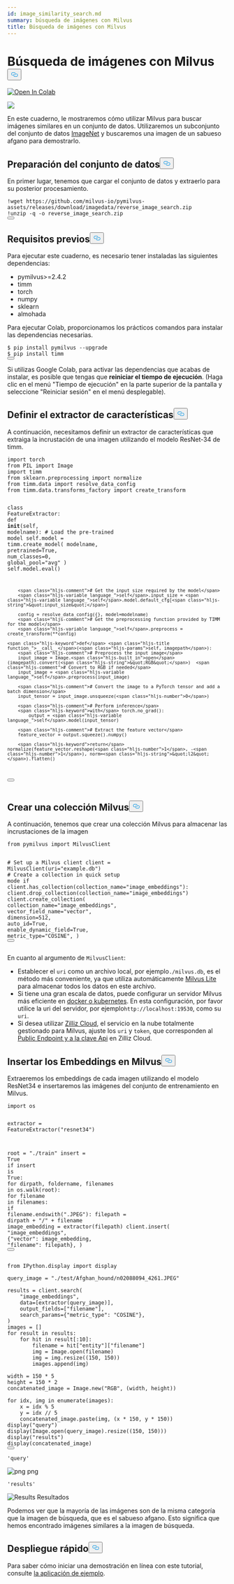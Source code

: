 ```yaml
---
id: image_similarity_search.md
summary: búsqueda de imágenes con Milvus
title: Búsqueda de imágenes con Milvus
---
```

<h1 id="Image-Search-with-Milvus" class="common-anchor-header">Búsqueda de imágenes con Milvus<button data-href="#Image-Search-with-Milvus" class="anchor-icon" translate="no">
      <svg translate="no"
        aria-hidden="true"
        focusable="false"
        height="20"
        version="1.1"
        viewBox="0 0 16 16"
        width="16"
      >
        <path
          fill="#0092E4"
          fill-rule="evenodd"
          d="M4 9h1v1H4c-1.5 0-3-1.69-3-3.5S2.55 3 4 3h4c1.45 0 3 1.69 3 3.5 0 1.41-.91 2.72-2 3.25V8.59c.58-.45 1-1.27 1-2.09C10 5.22 8.98 4 8 4H4c-.98 0-2 1.22-2 2.5S3 9 4 9zm9-3h-1v1h1c1 0 2 1.22 2 2.5S13.98 12 13 12H9c-.98 0-2-1.22-2-2.5 0-.83.42-1.64 1-2.09V6.25c-1.09.53-2 1.84-2 3.25C6 11.31 7.55 13 9 13h4c1.45 0 3-1.69 3-3.5S14.5 6 13 6z"
        ></path>
      </svg>
    </button></h1><p><a href="https://colab.research.google.com/github/milvus-io/bootcamp/blob/master/bootcamp/tutorials/quickstart/image_search_with_milvus.ipynb" target="_parent"><img translate="no" src="https://colab.research.google.com/assets/colab-badge.svg" alt="Open In Colab"/></a></p>
<p><img translate="no" src="https://raw.githubusercontent.com/milvus-io/bootcamp/master/bootcamp/tutorials/quickstart/apps/image_search_with_milvus/pics/image_search_demo.png"/></p>
<p>En este cuaderno, le mostraremos cómo utilizar Milvus para buscar imágenes similares en un conjunto de datos. Utilizaremos un subconjunto del conjunto de datos <a href="https://www.image-net.org/">ImageNet</a> y buscaremos una imagen de un sabueso afgano para demostrarlo.</p>
<h2 id="Dataset-Preparation" class="common-anchor-header">Preparación del conjunto de datos<button data-href="#Dataset-Preparation" class="anchor-icon" translate="no">
      <svg translate="no"
        aria-hidden="true"
        focusable="false"
        height="20"
        version="1.1"
        viewBox="0 0 16 16"
        width="16"
      >
        <path
          fill="#0092E4"
          fill-rule="evenodd"
          d="M4 9h1v1H4c-1.5 0-3-1.69-3-3.5S2.55 3 4 3h4c1.45 0 3 1.69 3 3.5 0 1.41-.91 2.72-2 3.25V8.59c.58-.45 1-1.27 1-2.09C10 5.22 8.98 4 8 4H4c-.98 0-2 1.22-2 2.5S3 9 4 9zm9-3h-1v1h1c1 0 2 1.22 2 2.5S13.98 12 13 12H9c-.98 0-2-1.22-2-2.5 0-.83.42-1.64 1-2.09V6.25c-1.09.53-2 1.84-2 3.25C6 11.31 7.55 13 9 13h4c1.45 0 3-1.69 3-3.5S14.5 6 13 6z"
        ></path>
      </svg>
    </button></h2><p>En primer lugar, tenemos que cargar el conjunto de datos y extraerlo para su posterior procesamiento.</p>
<pre><code translate="no" class="language-python">!wget https://github.com/milvus-io/pymilvus-assets/releases/download/imagedata/reverse_image_search.<span class="hljs-built_in">zip</span>
!unzip -q -o reverse_image_search.<span class="hljs-built_in">zip</span>
<button class="copy-code-btn"></button></code></pre>
<h2 id="Prequisites" class="common-anchor-header">Requisitos previos<button data-href="#Prequisites" class="anchor-icon" translate="no">
      <svg translate="no"
        aria-hidden="true"
        focusable="false"
        height="20"
        version="1.1"
        viewBox="0 0 16 16"
        width="16"
      >
        <path
          fill="#0092E4"
          fill-rule="evenodd"
          d="M4 9h1v1H4c-1.5 0-3-1.69-3-3.5S2.55 3 4 3h4c1.45 0 3 1.69 3 3.5 0 1.41-.91 2.72-2 3.25V8.59c.58-.45 1-1.27 1-2.09C10 5.22 8.98 4 8 4H4c-.98 0-2 1.22-2 2.5S3 9 4 9zm9-3h-1v1h1c1 0 2 1.22 2 2.5S13.98 12 13 12H9c-.98 0-2-1.22-2-2.5 0-.83.42-1.64 1-2.09V6.25c-1.09.53-2 1.84-2 3.25C6 11.31 7.55 13 9 13h4c1.45 0 3-1.69 3-3.5S14.5 6 13 6z"
        ></path>
      </svg>
    </button></h2><p>Para ejecutar este cuaderno, es necesario tener instaladas las siguientes dependencias:</p>
<ul>
<li>pymilvus&gt;=2.4.2</li>
<li>timm</li>
<li>torch</li>
<li>numpy</li>
<li>sklearn</li>
<li>almohada</li>
</ul>
<p>Para ejecutar Colab, proporcionamos los prácticos comandos para instalar las dependencias necesarias.</p>
<pre><code translate="no" class="language-python">$ pip install pymilvus --upgrade
$ pip install timm
<button class="copy-code-btn"></button></code></pre>
<div class="alert note">
<p>Si utilizas Google Colab, para activar las dependencias que acabas de instalar, es posible que tengas que <strong>reiniciar el tiempo de ejecución</strong>. (Haga clic en el menú "Tiempo de ejecución" en la parte superior de la pantalla y seleccione "Reiniciar sesión" en el menú desplegable).</p>
</div>
<h2 id="Define-the-Feature-Extractor" class="common-anchor-header">Definir el extractor de características<button data-href="#Define-the-Feature-Extractor" class="anchor-icon" translate="no">
      <svg translate="no"
        aria-hidden="true"
        focusable="false"
        height="20"
        version="1.1"
        viewBox="0 0 16 16"
        width="16"
      >
        <path
          fill="#0092E4"
          fill-rule="evenodd"
          d="M4 9h1v1H4c-1.5 0-3-1.69-3-3.5S2.55 3 4 3h4c1.45 0 3 1.69 3 3.5 0 1.41-.91 2.72-2 3.25V8.59c.58-.45 1-1.27 1-2.09C10 5.22 8.98 4 8 4H4c-.98 0-2 1.22-2 2.5S3 9 4 9zm9-3h-1v1h1c1 0 2 1.22 2 2.5S13.98 12 13 12H9c-.98 0-2-1.22-2-2.5 0-.83.42-1.64 1-2.09V6.25c-1.09.53-2 1.84-2 3.25C6 11.31 7.55 13 9 13h4c1.45 0 3-1.69 3-3.5S14.5 6 13 6z"
        ></path>
      </svg>
    </button></h2><p>A continuación, necesitamos definir un extractor de características que extraiga la incrustación de una imagen utilizando el modelo ResNet-34 de timm.</p>
<pre><code translate="no" class="language-python"><span class="hljs-keyword">import</span> torch
<span class="hljs-keyword">from</span> PIL <span class="hljs-keyword">import</span> Image
<span class="hljs-keyword">import</span> timm
<span class="hljs-keyword">from</span> sklearn.preprocessing <span class="hljs-keyword">import</span> normalize
<span class="hljs-keyword">from</span> timm.data <span class="hljs-keyword">import</span> resolve_data_config
<span class="hljs-keyword">from</span> timm.data.transforms_factory <span class="hljs-keyword">import</span> create_transform


<span class="hljs-keyword">class</span> <span class="hljs-title class_">FeatureExtractor</span>:
    <span class="hljs-keyword">def</span> <span class="hljs-title function_">__init__</span>(<span class="hljs-params">self, modelname</span>):
        <span class="hljs-comment"># Load the pre-trained model</span>
        <span class="hljs-variable language_">self</span>.model = timm.create_model(
            modelname, pretrained=<span class="hljs-literal">True</span>, num_classes=<span class="hljs-number">0</span>, global_pool=<span class="hljs-string">&quot;avg&quot;</span>
        )
        <span class="hljs-variable language_">self</span>.model.<span class="hljs-built_in">eval</span>()

        <span class="hljs-comment"># Get the input size required by the model</span>
        <span class="hljs-variable language_">self</span>.input_size = <span class="hljs-variable language_">self</span>.model.default_cfg[<span class="hljs-string">&quot;input_size&quot;</span>]

        config = resolve_data_config({}, model=modelname)
        <span class="hljs-comment"># Get the preprocessing function provided by TIMM for the model</span>
        <span class="hljs-variable language_">self</span>.preprocess = create_transform(**config)

    <span class="hljs-keyword">def</span> <span class="hljs-title function_">__call__</span>(<span class="hljs-params">self, imagepath</span>):
        <span class="hljs-comment"># Preprocess the input image</span>
        input_image = Image.<span class="hljs-built_in">open</span>(imagepath).convert(<span class="hljs-string">&quot;RGB&quot;</span>)  <span class="hljs-comment"># Convert to RGB if needed</span>
        input_image = <span class="hljs-variable language_">self</span>.preprocess(input_image)

        <span class="hljs-comment"># Convert the image to a PyTorch tensor and add a batch dimension</span>
        input_tensor = input_image.unsqueeze(<span class="hljs-number">0</span>)

        <span class="hljs-comment"># Perform inference</span>
        <span class="hljs-keyword">with</span> torch.no_grad():
            output = <span class="hljs-variable language_">self</span>.model(input_tensor)

        <span class="hljs-comment"># Extract the feature vector</span>
        feature_vector = output.squeeze().numpy()

        <span class="hljs-keyword">return</span> normalize(feature_vector.reshape(<span class="hljs-number">1</span>, -<span class="hljs-number">1</span>), norm=<span class="hljs-string">&quot;l2&quot;</span>).flatten()
<button class="copy-code-btn"></button></code></pre>
<h2 id="Create-a-Milvus-Collection" class="common-anchor-header">Crear una colección Milvus<button data-href="#Create-a-Milvus-Collection" class="anchor-icon" translate="no">
      <svg translate="no"
        aria-hidden="true"
        focusable="false"
        height="20"
        version="1.1"
        viewBox="0 0 16 16"
        width="16"
      >
        <path
          fill="#0092E4"
          fill-rule="evenodd"
          d="M4 9h1v1H4c-1.5 0-3-1.69-3-3.5S2.55 3 4 3h4c1.45 0 3 1.69 3 3.5 0 1.41-.91 2.72-2 3.25V8.59c.58-.45 1-1.27 1-2.09C10 5.22 8.98 4 8 4H4c-.98 0-2 1.22-2 2.5S3 9 4 9zm9-3h-1v1h1c1 0 2 1.22 2 2.5S13.98 12 13 12H9c-.98 0-2-1.22-2-2.5 0-.83.42-1.64 1-2.09V6.25c-1.09.53-2 1.84-2 3.25C6 11.31 7.55 13 9 13h4c1.45 0 3-1.69 3-3.5S14.5 6 13 6z"
        ></path>
      </svg>
    </button></h2><p>A continuación, tenemos que crear una colección Milvus para almacenar las incrustaciones de la imagen</p>
<pre><code translate="no" class="language-python"><span class="hljs-keyword">from</span> pymilvus <span class="hljs-keyword">import</span> MilvusClient

<span class="hljs-comment"># Set up a Milvus client</span>
client = MilvusClient(uri=<span class="hljs-string">&quot;example.db&quot;</span>)
<span class="hljs-comment"># Create a collection in quick setup mode</span>
<span class="hljs-keyword">if</span> client.has_collection(collection_name=<span class="hljs-string">&quot;image_embeddings&quot;</span>):
    client.drop_collection(collection_name=<span class="hljs-string">&quot;image_embeddings&quot;</span>)
client.create_collection(
    collection_name=<span class="hljs-string">&quot;image_embeddings&quot;</span>,
    vector_field_name=<span class="hljs-string">&quot;vector&quot;</span>,
    dimension=<span class="hljs-number">512</span>,
    auto_id=<span class="hljs-literal">True</span>,
    enable_dynamic_field=<span class="hljs-literal">True</span>,
    metric_type=<span class="hljs-string">&quot;COSINE&quot;</span>,
)
<button class="copy-code-btn"></button></code></pre>
<div class="alert note">
<p>En cuanto al argumento de <code translate="no">MilvusClient</code>:</p>
<ul>
<li>Establecer el <code translate="no">uri</code> como un archivo local, por ejemplo<code translate="no">./milvus.db</code>, es el método más conveniente, ya que utiliza automáticamente <a href="https://milvus.io/docs/milvus_lite.md">Milvus Lite</a> para almacenar todos los datos en este archivo.</li>
<li>Si tiene una gran escala de datos, puede configurar un servidor Milvus más eficiente en <a href="https://milvus.io/docs/quickstart.md">docker o kubernetes</a>. En esta configuración, por favor utilice la uri del servidor, por ejemplo<code translate="no">http://localhost:19530</code>, como su <code translate="no">uri</code>.</li>
<li>Si desea utilizar <a href="https://zilliz.com/cloud">Zilliz Cloud</a>, el servicio en la nube totalmente gestionado para Milvus, ajuste los <code translate="no">uri</code> y <code translate="no">token</code>, que corresponden al <a href="https://docs.zilliz.com/docs/on-zilliz-cloud-console#free-cluster-details">Public Endpoint y a la clave Api</a> en Zilliz Cloud.</li>
</ul>
</div>
<h2 id="Insert-the-Embeddings-to-Milvus" class="common-anchor-header">Insertar los Embeddings en Milvus<button data-href="#Insert-the-Embeddings-to-Milvus" class="anchor-icon" translate="no">
      <svg translate="no"
        aria-hidden="true"
        focusable="false"
        height="20"
        version="1.1"
        viewBox="0 0 16 16"
        width="16"
      >
        <path
          fill="#0092E4"
          fill-rule="evenodd"
          d="M4 9h1v1H4c-1.5 0-3-1.69-3-3.5S2.55 3 4 3h4c1.45 0 3 1.69 3 3.5 0 1.41-.91 2.72-2 3.25V8.59c.58-.45 1-1.27 1-2.09C10 5.22 8.98 4 8 4H4c-.98 0-2 1.22-2 2.5S3 9 4 9zm9-3h-1v1h1c1 0 2 1.22 2 2.5S13.98 12 13 12H9c-.98 0-2-1.22-2-2.5 0-.83.42-1.64 1-2.09V6.25c-1.09.53-2 1.84-2 3.25C6 11.31 7.55 13 9 13h4c1.45 0 3-1.69 3-3.5S14.5 6 13 6z"
        ></path>
      </svg>
    </button></h2><p>Extraeremos los embeddings de cada imagen utilizando el modelo ResNet34 e insertaremos las imágenes del conjunto de entrenamiento en Milvus.</p>
<pre><code translate="no" class="language-python"><span class="hljs-keyword">import</span> os

extractor = FeatureExtractor(<span class="hljs-string">&quot;resnet34&quot;</span>)

root = <span class="hljs-string">&quot;./train&quot;</span>
insert = <span class="hljs-literal">True</span>
<span class="hljs-keyword">if</span> insert <span class="hljs-keyword">is</span> <span class="hljs-literal">True</span>:
    <span class="hljs-keyword">for</span> dirpath, foldername, filenames <span class="hljs-keyword">in</span> os.walk(root):
        <span class="hljs-keyword">for</span> filename <span class="hljs-keyword">in</span> filenames:
            <span class="hljs-keyword">if</span> filename.endswith(<span class="hljs-string">&quot;.JPEG&quot;</span>):
                filepath = dirpath + <span class="hljs-string">&quot;/&quot;</span> + filename
                image_embedding = extractor(filepath)
                client.insert(
                    <span class="hljs-string">&quot;image_embeddings&quot;</span>,
                    {<span class="hljs-string">&quot;vector&quot;</span>: image_embedding, <span class="hljs-string">&quot;filename&quot;</span>: filepath},
                )
<button class="copy-code-btn"></button></code></pre>
<pre><code translate="no" class="language-python"><span class="hljs-keyword">from</span> IPython.display <span class="hljs-keyword">import</span> display

query_image = <span class="hljs-string">&quot;./test/Afghan_hound/n02088094_4261.JPEG&quot;</span>

results = client.search(
    <span class="hljs-string">&quot;image_embeddings&quot;</span>,
    data=[extractor(query_image)],
    output_fields=[<span class="hljs-string">&quot;filename&quot;</span>],
    search_params={<span class="hljs-string">&quot;metric_type&quot;</span>: <span class="hljs-string">&quot;COSINE&quot;</span>},
)
images = []
<span class="hljs-keyword">for</span> result <span class="hljs-keyword">in</span> results:
    <span class="hljs-keyword">for</span> hit <span class="hljs-keyword">in</span> result[:<span class="hljs-number">10</span>]:
        filename = hit[<span class="hljs-string">&quot;entity&quot;</span>][<span class="hljs-string">&quot;filename&quot;</span>]
        img = Image.<span class="hljs-built_in">open</span>(filename)
        img = img.resize((<span class="hljs-number">150</span>, <span class="hljs-number">150</span>))
        images.append(img)

width = <span class="hljs-number">150</span> * <span class="hljs-number">5</span>
height = <span class="hljs-number">150</span> * <span class="hljs-number">2</span>
concatenated_image = Image.new(<span class="hljs-string">&quot;RGB&quot;</span>, (width, height))

<span class="hljs-keyword">for</span> idx, img <span class="hljs-keyword">in</span> <span class="hljs-built_in">enumerate</span>(images):
    x = idx % <span class="hljs-number">5</span>
    y = idx // <span class="hljs-number">5</span>
    concatenated_image.paste(img, (x * <span class="hljs-number">150</span>, y * <span class="hljs-number">150</span>))
display(<span class="hljs-string">&quot;query&quot;</span>)
display(Image.<span class="hljs-built_in">open</span>(query_image).resize((<span class="hljs-number">150</span>, <span class="hljs-number">150</span>)))
display(<span class="hljs-string">&quot;results&quot;</span>)
display(concatenated_image)
<button class="copy-code-btn"></button></code></pre>
<pre><code translate="no">'query'
</code></pre>
<p>
  
   <span class="img-wrapper"> <img translate="no" src="/docs/v2.4.x/image_search_with_milvus_files/image_search_with_milvus_14_1.png" alt="png" class="doc-image" id="png" />
   </span> <span class="img-wrapper"> <span>png</span> </span></p>
<pre><code translate="no">'results'
</code></pre>
<p>
  
   <span class="img-wrapper"> <img translate="no" src="/docs/v2.4.x/assets/results.png" alt="Results" class="doc-image" id="results" />
   </span> <span class="img-wrapper"> <span>Resultados</span> </span></p>
<p>Podemos ver que la mayoría de las imágenes son de la misma categoría que la imagen de búsqueda, que es el sabueso afgano. Esto significa que hemos encontrado imágenes similares a la imagen de búsqueda.</p>
<h2 id="Quick-Deploy" class="common-anchor-header">Despliegue rápido<button data-href="#Quick-Deploy" class="anchor-icon" translate="no">
      <svg translate="no"
        aria-hidden="true"
        focusable="false"
        height="20"
        version="1.1"
        viewBox="0 0 16 16"
        width="16"
      >
        <path
          fill="#0092E4"
          fill-rule="evenodd"
          d="M4 9h1v1H4c-1.5 0-3-1.69-3-3.5S2.55 3 4 3h4c1.45 0 3 1.69 3 3.5 0 1.41-.91 2.72-2 3.25V8.59c.58-.45 1-1.27 1-2.09C10 5.22 8.98 4 8 4H4c-.98 0-2 1.22-2 2.5S3 9 4 9zm9-3h-1v1h1c1 0 2 1.22 2 2.5S13.98 12 13 12H9c-.98 0-2-1.22-2-2.5 0-.83.42-1.64 1-2.09V6.25c-1.09.53-2 1.84-2 3.25C6 11.31 7.55 13 9 13h4c1.45 0 3-1.69 3-3.5S14.5 6 13 6z"
        ></path>
      </svg>
    </button></h2><p>Para saber cómo iniciar una demostración en línea con este tutorial, consulte <a href="https://github.com/milvus-io/bootcamp/tree/master/bootcamp/tutorials/quickstart/apps/image_search_with_milvus">la aplicación de ejemplo</a>.</p>
